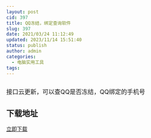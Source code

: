 ```yaml
---
layout: post
cid: 397
title: QQ冻结，绑定查询软件
slug: 397
date: 2021/03/24 11:12:49
updated: 2023/11/14 15:51:40
status: publish
author: admin
categories: 
  - 电脑实用工具
tags: 
---
```



<div alt="潮男心博客 www.cnx0.com">
	<p>
		<span style="font-size:16px;"><img src="https://www.kjsv.com/download/image/2021/03/23/20210323162710_486046.png" alt="" /></span>
	</p>
<span style="font-size:16px;">接口云更新，可以查QQ是否冻结，QQ绑定的手机号</span>
	<h2>
		下载地址
	</h2>
<a target="_block" href="https://www.lanzous.com/i6Te7n88oha">立即下载</a> 
</div>